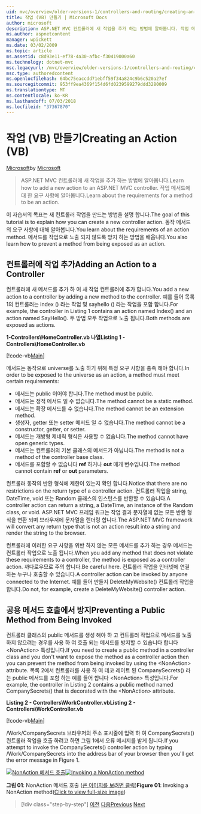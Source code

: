 ```yaml
---
uid: mvc/overview/older-versions-1/controllers-and-routing/creating-an-action-vb
title: 작업 (VB) 만들기 | Microsoft Docs
author: microsoft
description: ASP.NET MVC 컨트롤러에 새 작업을 추가 하는 방법에 알아봅니다. 작업 메서드에 대 한 요구 사항에 알아봅니다.
ms.author: aspnetcontent
manager: wpickett
ms.date: 03/02/2009
ms.topic: article
ms.assetid: c8d93e11-ef78-4a30-afbc-f30419000a60
ms.technology: dotnet-mvc
msc.legacyurl: /mvc/overview/older-versions-1/controllers-and-routing/creating-an-action-vb
msc.type: authoredcontent
ms.openlocfilehash: 64bc75eaccdd71ebff59f34a824c9b6c520a27ef
ms.sourcegitcommit: 953ff9ea4369f154d6fd0239599279ddd3280009
ms.translationtype: MT
ms.contentlocale: ko-KR
ms.lasthandoff: 07/03/2018
ms.locfileid: "37367870"
---
```

<a name="creating-an-action-vb"></a><span data-ttu-id="1ec34-104">작업 (VB) 만들기</span><span class="sxs-lookup"><span data-stu-id="1ec34-104">Creating an Action (VB)</span></span>
====================
<span data-ttu-id="1ec34-105">[Microsoft](https://github.com/microsoft)</span><span class="sxs-lookup"><span data-stu-id="1ec34-105">by [Microsoft](https://github.com/microsoft)</span></span>

> <span data-ttu-id="1ec34-106">ASP.NET MVC 컨트롤러에 새 작업을 추가 하는 방법에 알아봅니다.</span><span class="sxs-lookup"><span data-stu-id="1ec34-106">Learn how to add a new action to an ASP.NET MVC controller.</span></span> <span data-ttu-id="1ec34-107">작업 메서드에 대 한 요구 사항에 알아봅니다.</span><span class="sxs-lookup"><span data-stu-id="1ec34-107">Learn about the requirements for a method to be an action.</span></span>


<span data-ttu-id="1ec34-108">이 자습서의 목표는 새 컨트롤러 작업을 만드는 방법을 설명 합니다.</span><span class="sxs-lookup"><span data-stu-id="1ec34-108">The goal of this tutorial is to explain how you can create a new controller action.</span></span> <span data-ttu-id="1ec34-109">동작 메서드의 요구 사항에 대해 알아봅니다.</span><span class="sxs-lookup"><span data-stu-id="1ec34-109">You learn about the requirements of an action method.</span></span> <span data-ttu-id="1ec34-110">메서드를 작업으로 노출 되지 않도록 방지 하는 방법을 배웁니다.</span><span class="sxs-lookup"><span data-stu-id="1ec34-110">You also learn how to prevent a method from being exposed as an action.</span></span>

## <a name="adding-an-action-to-a-controller"></a><span data-ttu-id="1ec34-111">컨트롤러에 작업 추가</span><span class="sxs-lookup"><span data-stu-id="1ec34-111">Adding an Action to a Controller</span></span>

<span data-ttu-id="1ec34-112">컨트롤러에 새 메서드를 추가 하 여 새 작업 컨트롤러에 추가 합니다.</span><span class="sxs-lookup"><span data-stu-id="1ec34-112">You add a new action to a controller by adding a new method to the controller.</span></span> <span data-ttu-id="1ec34-113">예를 들어 목록 1의 컨트롤러는 index () 라는 작업 및 sayhello () 라는 작업을 포함 합니다.</span><span class="sxs-lookup"><span data-stu-id="1ec34-113">For example, the controller in Listing 1 contains an action named Index() and an action named SayHello().</span></span> <span data-ttu-id="1ec34-114">두 방법 모두 작업으로 노출 됩니다.</span><span class="sxs-lookup"><span data-stu-id="1ec34-114">Both methods are exposed as actions.</span></span>

<span data-ttu-id="1ec34-115">**1-Controllers\HomeController.vb 나열**</span><span class="sxs-lookup"><span data-stu-id="1ec34-115">**Listing 1 - Controllers\HomeController.vb**</span></span>

[!code-vb[Main](creating-an-action-vb/samples/sample1.vb)]

<span data-ttu-id="1ec34-116">메서드는 동작으로 universe를 노출 하기 위해 특정 요구 사항을 충족 해야 합니다.</span><span class="sxs-lookup"><span data-stu-id="1ec34-116">In order to be exposed to the universe as an action, a method must meet certain requirements:</span></span>

- <span data-ttu-id="1ec34-117">메서드는 public 이어야 합니다.</span><span class="sxs-lookup"><span data-stu-id="1ec34-117">The method must be public.</span></span>
- <span data-ttu-id="1ec34-118">메서드는 정적 메서드 일 수 없습니다.</span><span class="sxs-lookup"><span data-stu-id="1ec34-118">The method cannot be a static method.</span></span>
- <span data-ttu-id="1ec34-119">메서드는 확장 메서드를 수 없습니다.</span><span class="sxs-lookup"><span data-stu-id="1ec34-119">The method cannot be an extension method.</span></span>
- <span data-ttu-id="1ec34-120">생성자, getter 또는 setter 메서드 일 수 없습니다.</span><span class="sxs-lookup"><span data-stu-id="1ec34-120">The method cannot be a constructor, getter, or setter.</span></span>
- <span data-ttu-id="1ec34-121">메서드는 개방형 제네릭 형식은 사용할 수 없습니다.</span><span class="sxs-lookup"><span data-stu-id="1ec34-121">The method cannot have open generic types.</span></span>
- <span data-ttu-id="1ec34-122">메서드는 컨트롤러의 기본 클래스의 메서드가 아닙니다.</span><span class="sxs-lookup"><span data-stu-id="1ec34-122">The method is not a method of the controller base class.</span></span>
- <span data-ttu-id="1ec34-123">메서드를 포함할 수 없습니다 **ref** 하거나 **out** 매개 변수입니다.</span><span class="sxs-lookup"><span data-stu-id="1ec34-123">The method cannot contain **ref** or **out** parameters.</span></span>

<span data-ttu-id="1ec34-124">컨트롤러 동작의 반환 형식에 제한이 있는지 확인 합니다.</span><span class="sxs-lookup"><span data-stu-id="1ec34-124">Notice that there are no restrictions on the return type of a controller action.</span></span> <span data-ttu-id="1ec34-125">컨트롤러 작업을 string, DateTime, void 또는 Random 클래스의 인스턴스를 반환할 수 있습니다.</span><span class="sxs-lookup"><span data-stu-id="1ec34-125">A controller action can return a string, a DateTime, an instance of the Random class, or void.</span></span> <span data-ttu-id="1ec34-126">ASP.NET MVC 프레임 워크는 작업 결과 문자열에 없는 모든 반환 형식을 변환 되며 브라우저에 문자열을 렌더링 합니다.</span><span class="sxs-lookup"><span data-stu-id="1ec34-126">The ASP.NET MVC framework will convert any return type that is not an action result into a string and render the string to the browser.</span></span>

<span data-ttu-id="1ec34-127">컨트롤러에 이러한 요구 사항을 위반 하지 않는 모든 메서드를 추가 하는 경우 메서드는 컨트롤러 작업으로 노출 됩니다.</span><span class="sxs-lookup"><span data-stu-id="1ec34-127">When you add any method that does not violate these requirements to a controller, the method is exposed as a controller action.</span></span> <span data-ttu-id="1ec34-128">까다로우므로 주의 합니다.</span><span class="sxs-lookup"><span data-stu-id="1ec34-128">Be careful here.</span></span> <span data-ttu-id="1ec34-129">컨트롤러 작업을 인터넷에 연결 하는 누구나 호출할 수 있습니다.</span><span class="sxs-lookup"><span data-stu-id="1ec34-129">A controller action can be invoked by anyone connected to the Internet.</span></span> <span data-ttu-id="1ec34-130">예를 들어 만들지 DeleteMyWebsite() 컨트롤러 작업을 합니다.</span><span class="sxs-lookup"><span data-stu-id="1ec34-130">Do not, for example, create a DeleteMyWebsite() controller action.</span></span>

## <a name="preventing-a-public-method-from-being-invoked"></a><span data-ttu-id="1ec34-131">공용 메서드 호출에서 방지</span><span class="sxs-lookup"><span data-stu-id="1ec34-131">Preventing a Public Method from Being Invoked</span></span>

<span data-ttu-id="1ec34-132">컨트롤러 클래스의 public 메서드를 생성 해야 하 고 컨트롤러 작업으로 메서드를 노출 하지 않으려는 경우를 사용 하 여 호출 되는 메서드를 방지할 수 있습니다 합니다 &lt;NonAction&gt; 특성입니다.</span><span class="sxs-lookup"><span data-stu-id="1ec34-132">If you need to create a public method in a controller class and you don't want to expose the method as a controller action then you can prevent the method from being invoked by using the &lt;NonAction&gt; attribute.</span></span> <span data-ttu-id="1ec34-133">목록 2에서 컨트롤러를 사용 하 여 데코 레이트 된 CompanySecrets() 라는 public 메서드를 포함 하는 예를 들어 합니다 &lt;NonAction&gt; 특성입니다.</span><span class="sxs-lookup"><span data-stu-id="1ec34-133">For example, the controller in Listing 2 contains a public method named CompanySecrets() that is decorated with the &lt;NonAction&gt; attribute.</span></span>

<span data-ttu-id="1ec34-134">**Listing 2 - Controllers\WorkController.vb**</span><span class="sxs-lookup"><span data-stu-id="1ec34-134">**Listing 2 - Controllers\WorkController.vb**</span></span>

[!code-vb[Main](creating-an-action-vb/samples/sample2.vb)]

<span data-ttu-id="1ec34-135">/Work/CompanySecrets 브라우저의 주소 표시줄에 입력 하 여 CompanySecrets() 컨트롤러 작업을 호출 하려고 하면 그림 1에서 오류 메시지를 받게 됩니다.</span><span class="sxs-lookup"><span data-stu-id="1ec34-135">If you attempt to invoke the CompanySecrets() controller action by typing /Work/CompanySecrets into the address bar of your browser then you'll get the error message in Figure 1.</span></span>


<span data-ttu-id="1ec34-136">[![NonAction 메서드 호출](creating-an-action-vb/_static/image1.jpg)](creating-an-action-vb/_static/image1.png)</span><span class="sxs-lookup"><span data-stu-id="1ec34-136">[![Invoking a NonAction method](creating-an-action-vb/_static/image1.jpg)](creating-an-action-vb/_static/image1.png)</span></span>

<span data-ttu-id="1ec34-137">**그림 01**: NonAction 메서드 호출 ([큰 이미지를 보려면 클릭](creating-an-action-vb/_static/image2.png))</span><span class="sxs-lookup"><span data-stu-id="1ec34-137">**Figure 01**: Invoking a NonAction method([Click to view full-size image](creating-an-action-vb/_static/image2.png))</span></span>

> [!div class="step-by-step"]
> <span data-ttu-id="1ec34-138">[이전](creating-a-controller-vb.md)
> [다음](aspnet-mvc-controllers-overview-cs.md)</span><span class="sxs-lookup"><span data-stu-id="1ec34-138">[Previous](creating-a-controller-vb.md)
[Next](aspnet-mvc-controllers-overview-cs.md)</span></span>
